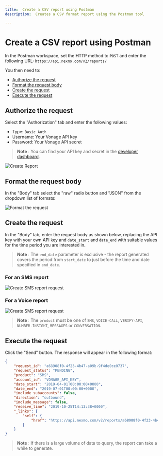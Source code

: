 ```yaml
---
title:  Create a CSV report using Postman
description:  Creates a CSV format report using the Postman tool

---
```


Create a CSV report using Postman
=================================

In the Postman workspace, set the HTTP method to `POST` and enter the following URL: `https://api.nexmo.com/v2/reports/`

You then need to:

* [Authorize the request](#authorize-the-request)
* [Format the request body](#format-the-request-body)
* [Create the request](#create-the-request)
* [Execute the request](#execute-the-request)

Authorize the request
---------------------

Select the "Authorization" tab and enter the following values:

* Type: `Basic Auth`
* Username: Your Vonage API key
* Password: Your Vonage API secret

> **Note** : You can find your API key and secret in the [developer dashboard](https://dashboard.nexmo.com).

![Create Report](/images/reports-api/create-report-postman.png)

Format the request body
-----------------------

In the "Body" tab select the "raw" radio button and "JSON" from the dropdown list of formats:

![Format the request](/images/reports-api/format-request-body-postman.png)

Create the request
------------------

In the "Body" tab, enter the request body as shown below, replacing the API key with your own API key and `date_start` and `date_end` with suitable values for the time period you are interested in.

> **Note** : The `end_date` parameter is exclusive - the report generated  covers the period from `start_date` to just before the time and date specified in `end_date`.

### For an SMS report

![Create SMS report request](/images/reports-api/create-request-body-sms-postman.png)

### For a Voice report

![Create SMS report request](/images/reports-api/create-request-body-voice-postman.png)

> **Note** : The `product` must be one of `SMS`, `VOICE-CALL`, `VERIFY-API`, `NUMBER-INSIGHT`, `MESSAGES` or `CONVERSATION`.

Execute the request
-------------------

Click the "Send" button. The response will appear in the following format:

```json
{
    "request_id": "a68908f0-4f23-4b47-a09b-9f4de0ce0737",
    "request_status": "PENDING",
    "product": "SMS",
    "account_id": "VONAGE_API_KEY",
    "date_start": "2019-04-01T00:00:00+0000",
    "date_end": "2019-07-01T00:00:00+0000",
    "include_subaccounts": false,
    "direction": "outbound",
    "include_message": false,
    "receive_time": "2019-10-25T14:13:38+0000",
    "_links": {
        "self": {
            "href": "https://api.nexmo.com/v2/reports/a68908f0-4f23-4b47-a09b-9f4de0ce0737"
        }
    }
}
```

> **Note** : If there is a large volume of data to query, the report can take a while to generate.

